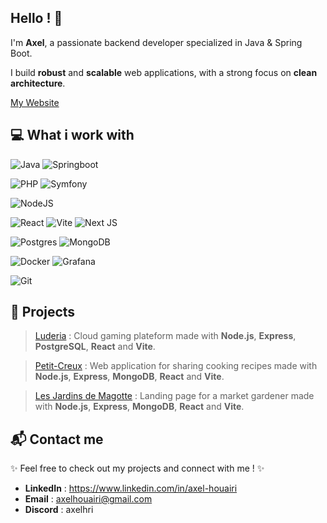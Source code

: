 ## Hello ! 👋

I'm **Axel**, a passionate backend developer specialized in Java & Spring Boot.

I build **robust** and **scalable** web applications, with a strong focus on **clean architecture**.

[My Website](https://axel-houairi.vercel.app/)

## 💻 What i work with

![Java](https://img.shields.io/badge/Java-%23313541?style=for-the-badge&logo=openjdk&logoColor=red) ![Springboot](https://img.shields.io/badge/springboot-6DA55F?style=for-the-badge&logo=springboot&logoColor=white)

![PHP](https://img.shields.io/badge/php-%23777BB4.svg?style=for-the-badge&logo=php&logoColor=white) ![Symfony](https://img.shields.io/badge/symfony-%23000000.svg?style=for-the-badge&logo=symfony&logoColor=white)

![NodeJS](https://img.shields.io/badge/node.js-6DA55F?style=for-the-badge&logo=node.js&logoColor=white)

![React](https://img.shields.io/badge/react-%23323340.svg?style=for-the-badge&logo=react&logoColor=%2361DAFB)
![Vite](https://img.shields.io/badge/vite-%23323380?style=for-the-badge&logo=vite&logoColor=yellow) ![Next JS](https://img.shields.io/badge/Next-black?style=for-the-badge&logo=next.js&logoColor=white)

![Postgres](https://img.shields.io/badge/postgres-%23316192.svg?style=for-the-badge&logo=postgresql&logoColor=white)
![MongoDB](https://img.shields.io/badge/mongodb-%23316132.svg?style=for-the-badge&logo=mongodb&logoColor=white)

![Docker](https://img.shields.io/badge/docker-%230db7ed.svg?style=for-the-badge&logo=docker&logoColor=white) ![Grafana](https://img.shields.io/badge/grafana-%23F46800.svg?style=for-the-badge&logo=grafana&logoColor=white)

![Git](https://img.shields.io/badge/git-%23313541?style=for-the-badge&logo=git&logoColor=red)

## 🌠​ Projects

> [Luderia]() : Cloud gaming plateform made with **Node.js**, **Express**, **PostgreSQL**, **React** and **Vite**.

> [Petit-Creux](https://petit-creux.vercel.app/) : Web application for sharing cooking recipes made with **Node.js**, **Express**, **MongoDB**, **React** and **Vite**.

> [Les Jardins de Magotte](https://les-jardins-de-magotte.vercel.app/) : Landing page for a market gardener made with **Node.js**, **Express**, **MongoDB**, **React** and **Vite**.

## 📬​ Contact me

✨ Feel free to check out my projects and connect with me ! ✨

- **LinkedIn** : https://www.linkedin.com/in/axel-houairi
- **Email** : axelhouairi@gmail.com
- **Discord** : axelhri

